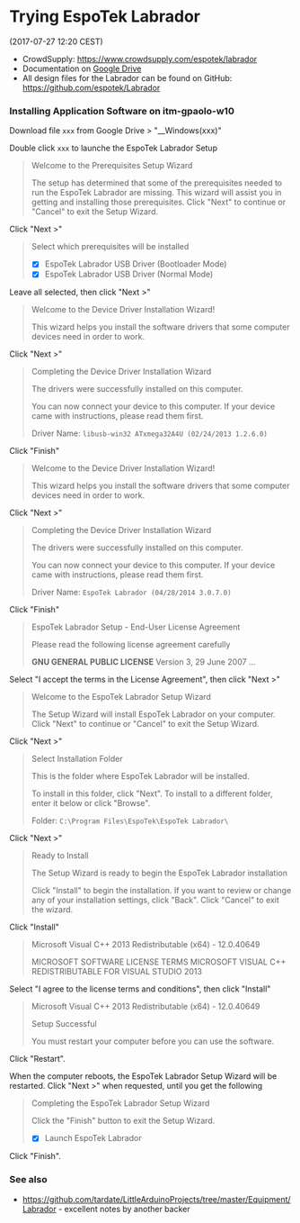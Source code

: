 # Trying EspoTek Labrador

(2017-07-27 12:20 CEST)

* CrowdSupply: <https://www.crowdsupply.com/espotek/labrador>
* Documentation on [Google Drive](https://drive.google.com/drive/u/1/folders/0B7U0ulRLHf8cRVBkeFc2SHpUOGs)
* All design files for the Labrador can be found on GitHub: <https://github.com/espotek/Labrador>

### Installing Application Software on itm-gpaolo-w10

Download file `xxx` from Google Drive > "__Windows(xxx)"

Double click `xxx` to launche the EspoTek Labrador Setup

> Welcome to the Prerequisites Setup Wizard
>
> The setup has determined that some of the prerequisites needed to run the EspoTek Labrador are missing.
> This wizard will assist you in getting and installing those prerequisites.
> Click "Next" to continue or "Cancel" to exit the Setup Wizard.

Click "Next >"

> Select which prerequisites will be installed
> * [x] EspoTek Labrador USB Driver (Bootloader Mode)
> * [x] EspoTek Labrador USB Driver (Normal Mode)

Leave all selected, then click "Next >"

> Welcome to the Device Driver Installation Wizard!
>
> This wizard helps you install the software drivers that some
> computer devices need in order to work.

Click "Next >"

> Completing the Device Driver Installation Wizard
>
> The drivers were successfully installed on this computer.
>
> You can now connect your device to this computer.
> If your device came with instructions, please read them first.
>
> Driver Name: `libusb-win32 ATxmega32A4U (02/24/2013 1.2.6.0)`

Click "Finish"

> Welcome to the Device Driver Installation Wizard!
>
> This wizard helps you install the software drivers that some
> computer devices need in order to work.

Click "Next >"

> Completing the Device Driver Installation Wizard
>
> The drivers were successfully installed on this computer.
>
> You can now connect your device to this computer.
> If your device came with instructions, please read them first.
>
> Driver Name: `EspoTek Labrador (04/28/2014 3.0.7.0)`

Click "Finish"

> EspoTek Labrador Setup - End-User License Agreement
>
> Please read the following license agreement carefully
>
> **GNU GENERAL PUBLIC LICENSE**
> Version 3, 29 June 2007
> ...

Select "I accept the terms in the License Agreement", then click "Next >"

> Welcome to the EspoTek Labrador Setup Wizard
>
> The Setup Wizard will install EspoTek Labrador on your computer.
> Click "Next" to continue or "Cancel" to exit the Setup Wizard.

Click "Next >"

> Select Installation Folder
>
> This is the folder where EspoTek Labrador will be installed.
>
> To install in this folder, click "Next".
> To install to a different folder, enter it below or click "Browse".
>
> Folder: `C:\Program Files\EspoTek\EspoTek Labrador\`

Click "Next >"

> Ready to Install
>
> The Setup Wizard is ready to begin the EspoTek Labrador installation
>
> Click "Install" to begin the installation.
> If you want to review or change any of your installation settings, click "Back".
> Click "Cancel" to exit the wizard.

Click "Install"

> Microsoft Visual C++ 2013 Redistributable (x64) - 12.0.40649
>
> MICROSOFT SOFTWARE LICENSE TERMS
> MICROSOFT VISUAL C++ REDISTRIBUTABLE FOR VISUAL STUDIO 2013

Select "I agree to the license terms and conditions", then click "Install"

> Microsoft Visual C++ 2013 Redistributable (x64) - 12.0.40649
>
> Setup Successful
>
> You must restart your computer before you can use the software.

Click "Restart".

When the computer reboots, the EspoTek Labrador Setup Wizard will be restarted.
Click "Next >" when requested, until you get the following

> Completing the EspoTek Labrador Setup Wizard
>
> Click the "Finish" button to exit the Setup Wizard.
>
> * [x] Launch EspoTek Labrador

Click "Finish".

### See also

* <https://github.com/tardate/LittleArduinoProjects/tree/master/Equipment/Labrador> - excellent notes by another backer

<!-- EOF -->